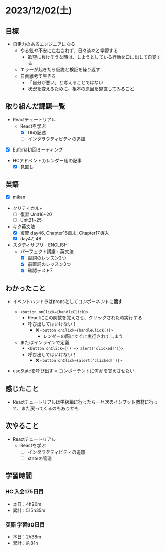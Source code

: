 # 2023/12/02(土)

## 目標

- 自走力のあるエンジニアになる
  - やる気や不安に左右されず、日々淡々と学習する
    - 欲望に負けそうな時は、しようとしている行動を口に出して自覚する
  - エラーが起きたら仮説と検証を繰り返す
  - 自責思考で生きる
    - 「自分が悪い」と考えることではない
    - 状況を変えるために、根本の原因を見直してみること

## 取り組んだ課題一覧

- Reactチュートリアル
  - Reactを学ぶ
    - [x] UIの記述
    - [ ] インタラクティビティの追加

- [x] Euforia初回ミーティング

- HCアドベントカレンダー用の記事
  - [x] 見直し

## 英語

- [x] mikan
- クリティカル+
  - [ ] 復習 Unit16~20
  - [ ] Unit21~25

- キク英文法
  - [x] 復習 day46, Chapter16章末, Chapter17導入
  - [x] day47, 48

- スタディサプリ　ENGLISH
  - パーフェクト講座・英文法
    - [x] 副詞のレッスン2つ
    - [x] 前置詞のレッスン3つ
    - [x] 確認テスト7

## わかったこと

- イベントハンドラはpropsとしてコンポーネントに**渡す**
  - `<button onClick={handleClick}>`
    - Reactにこの関数を覚えさせ、クリックされた時実行する
    - 呼び出してはいけない！
      - ❌  `<button onClick={handleClick()}>`
        - レンダーの際にすぐに実行されてしまう
  - またはインラインで定義
    - `<button onClick={() => alert('clicked!')}>`
    - 呼び出してはいけない！
      - ❌  `<button onClick={alert('clicked!')}>`

- useStateを呼び出す = コンポーテントに何かを覚えさせたい

## 感じたこと

- Reactチュートリアルは中級編に行ったら一旦次のインプット教材に行って、また戻ってくるのもありかも

## 次やること

- Reactチュートリアル
  - Reactを学ぶ
    - [ ] インタラクティビティの追加
    - [ ] stateの管理

## 学習時間

### HC 入会175日目

- 本日：4h20m
- 累計：515h35m

### 英語 学習90日目

- 本日：2h38m
- 累計：約81h
